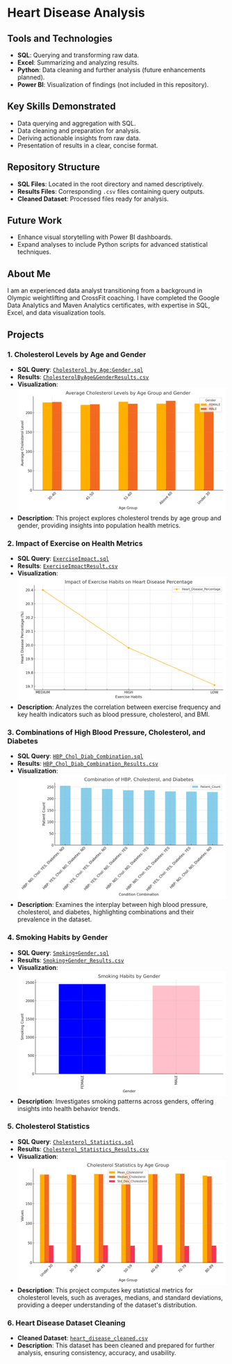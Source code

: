 
# Heart Disease Analysis

## Tools and Technologies
- **SQL**: Querying and transforming raw data.
- **Excel**: Summarizing and analyzing results.
- **Python**: Data cleaning and further analysis (future enhancements planned).
- **Power BI**: Visualization of findings (not included in this repository).

## Key Skills Demonstrated
- Data querying and aggregation with SQL.
- Data cleaning and preparation for analysis.
- Deriving actionable insights from raw data.
- Presentation of results in a clear, concise format.

## Repository Structure
- **SQL Files**: Located in the root directory and named descriptively.
- **Results Files**: Corresponding `.csv` files containing query outputs.
- **Cleaned Dataset**: Processed files ready for analysis.

## Future Work
- Enhance visual storytelling with Power BI dashboards.
- Expand analyses to include Python scripts for advanced statistical techniques.

## About Me
I am an experienced data analyst transitioning from a background in Olympic weightlifting and CrossFit coaching. I have completed the Google Data Analytics and Maven Analytics certificates, with expertise in SQL, Excel, and data visualization tools.

## Projects

### 1. **Cholesterol Levels by Age and Gender**
- **SQL Query**: [`Cholesterol by Age:Gender.sql`](./Cholesterol%20by%20Age%3AGender.sql)
- **Results**: [`CholesterolByAge&GenderResults.csv`](./CholesterolByAge%26GenderResults.csv)
- **Visualization**: ![Visualization](./Cholesterol_Age_Gender.png)
- **Description**: This project explores cholesterol trends by age group and gender, providing insights into population health metrics.

### 2. **Impact of Exercise on Health Metrics**
- **SQL Query**: [`ExerciseImpact.sql`](./ExerciseImpact.sql)
- **Results**: [`ExerciseImpactResult.csv`](./ExerciseImpactResult.csv)
- **Visualization**: ![Visualization](./Exercise_Impact.png)
- **Description**: Analyzes the correlation between exercise frequency and key health indicators such as blood pressure, cholesterol, and BMI.

### 3. **Combinations of High Blood Pressure, Cholesterol, and Diabetes**
- **SQL Query**: [`HBP_Chol_Diab_Combination.sql`](./HBP_Chol_Diab_Combination.sql)
- **Results**: [`HBP_Chol_Diab_Combination_Results.csv`](./HBP_Chol_Diab_Combination_Results.csv)
- **Visualization**: ![Visualization](./HBP_Chol_Diab_Combination.png)
- **Description**: Examines the interplay between high blood pressure, cholesterol, and diabetes, highlighting combinations and their prevalence in the dataset.

### 4. **Smoking Habits by Gender**
- **SQL Query**: [`Smoking+Gender.sql`](./Smoking%2BGender.sql)
- **Results**: [`Smoking+Gender_Results.csv`](./Smoking%2BGender_Results.csv)
- **Visualization**: ![Visualization](./Smoking_Gender.png)
- **Description**: Investigates smoking patterns across genders, offering insights into health behavior trends.

### 5. **Cholesterol Statistics**
- **SQL Query**: [`Cholesterol_Statistics.sql`](./Cholesterol_Statistics.sql)
- **Results**: [`Cholesterol_Statistics_Results.csv`](./Cholesterol_Statistics_Results.csv)
- **Visualization**: ![Visualization](./Cholesterol_Statistics.png)
- **Description**: This project computes key statistical metrics for cholesterol levels, such as averages, medians, and standard deviations, providing a deeper understanding of the dataset's distribution.

### 6. **Heart Disease Dataset Cleaning**
- **Cleaned Dataset**: [`heart_disease_cleaned.csv`](./heart_disease_cleaned.csv)
- **Description**: This dataset has been cleaned and prepared for further analysis, ensuring consistency, accuracy, and usability.
